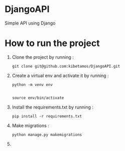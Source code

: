 # DjangoAPI

  Simple API using Django

# How to run the project

1. Clone the project by running :
   
       git clone git@github.com:kibetamos/DjangoAPI.git

  2. Create a virtual env and activate it by running :

         python -m venv env

   
         source env/bin/activate
   
4. Install the requirements.txt by running :
   
       pip install -r requirements.txt
   
5. Make migrations :

       python manage.py makemigrations
6. 
